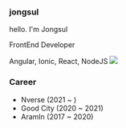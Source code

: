 ### jongsul
hello. I'm Jongsul

FrontEnd Developer

Angular, Ionic, React, NodeJS
![](https://img.shields.io/badge/angular-0F0F11?style=flat&logo=angular&logoColor=white)

### Career
- Nverse (2021 ~ )
- Good City (2020 ~ 2021)
- AramIn (2017 ~ 2020)
